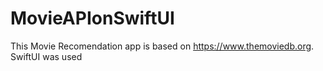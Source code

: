 # MovieAPIonSwiftUI
 This Movie Recomendation app is based on https://www.themoviedb.org. SwiftUI was used 
